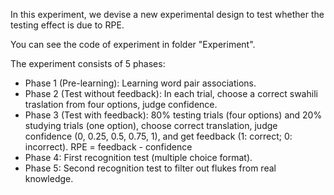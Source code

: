 In this experiment, we devise a new experimental design to test whether the testing effect is due to RPE.

You can see the code of experiment in folder "Experiment".

The experiment consists of 5 phases:

-	Phase 1 (Pre-learning): Learning word pair associations.
-	Phase 2 (Test without feedback): In each trial, choose a correct swahili traslation from four options, judge confidence. 
-	Phase 3 (Test with feedback): 80% testing trials (four options) and 20% studying trials (one option), choose correct translation, judge confidence (0, 0.25, 0.5, 0.75, 1), and get feedback (1: correct; 0: incorrect). RPE = feedback - confidence
-	Phase 4: First recognition test (multiple choice format).
-	Phase 5: Second recognition test to filter out flukes from real knowledge. 

